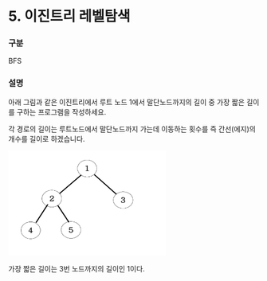 # 5. 이진트리 레벨탐색

### 구분

<p>BFS</p>

### 설명

<p>아래 그림과 같은 이진트리에서 루트 노드 1에서 말단노드까지의 길이 중 가장 짧은 길이를 구하는 프로그램을 작성하세요.</p>

<p>각 경로의 길이는 루트노드에서 말단노드까지 가는데 이동하는 횟수를 즉 간선(에지)의 개수를 길이로 하겠습니다.</p>

<img src="./img.png" alt="img.png" width="316" height="210">

<p>가장 짧은 길이는 3번 노드까지의 길이인 1이다.</p>